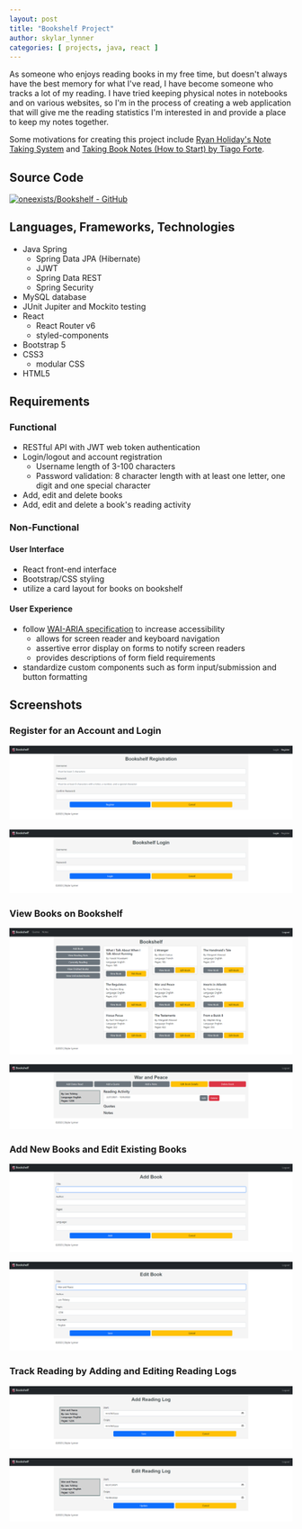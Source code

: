 ```yaml
---
layout: post
title: "Bookshelf Project"
author: skylar_lynner
categories: [ projects, java, react ]
---
```


As someone who enjoys reading books in my free time, but doesn't always have 
the best memory for what I've read, I have become someone who tracks a lot of
my reading. I have tried keeping physical notes in notebooks and on various 
websites, so I'm in the process of creating a web application that will give 
me the reading statistics I'm interested in and provide a place to keep my 
notes together.

Some motivations for creating this project include 
[Ryan Holiday's Note Taking System](https://ryanholiday.medium.com/this-simple-note-taking-method-will-help-you-read-more-and-remember-what-youve-read-2cdf8010801)
and [Taking Book Notes (How to Start) by Tiago Forte](https://www.youtube.com/watch?v=fES9ZrLXY9s).

## Source Code

[![oneexists/Bookshelf - GitHub](https://gh-card.dev/repos/oneexists/Bookshelf.svg)](https://github.com/oneexists/Bookshelf)

## Languages, Frameworks, Technologies

- Java Spring
    - Spring Data JPA (Hibernate)
    - JJWT
    - Spring Data REST
    - Spring Security
- MySQL database
- JUnit Jupiter and Mockito testing
- React
    - React Router v6
    - styled-components
- Bootstrap 5
- CSS3
    - modular CSS
- HTML5

## Requirements

### Functional

- RESTful API with JWT web token authentication
- Login/logout and account registration
    - Username length of 3-100 characters
    - Password validation: 8 character length with at least one letter, one digit
      and one special character
- Add, edit and delete books
- Add, edit and delete a book's reading activity

### Non-Functional

#### User Interface

- React front-end interface
- Bootstrap/CSS styling
- utilize a card layout for books on bookshelf

#### User Experience

- follow [WAI-ARIA specification](https://developer.mozilla.org/en-US/docs/Learn/Accessibility/WAI-ARIA_basics)
    to increase accessibility
    - allows for screen reader and keyboard navigation
    - assertive error display on forms to notify screen readers
    - provides descriptions of form field requirements
- standardize custom components such as form input/submission and button
    formatting

## Screenshots

### Register for an Account and Login

![Registration](../assets/images/bookshelf-screenshots/registration.png)

![Login](../assets/images/bookshelf-screenshots/login.png)

### View Books on Bookshelf

![Bookshelf](../assets/images/bookshelf-screenshots/bookshelf.png)

![View Book](../assets/images/bookshelf-screenshots/view-book.png)

### Add New Books and Edit Existing Books

![Add Book](../assets/images/bookshelf-screenshots/add-book.png)

![Edit Book](../assets/images/bookshelf-screenshots/edit-book.png)

### Track Reading by Adding and Editing Reading Logs

![Add Reading Activity](../assets/images/bookshelf-screenshots/add-reading-log.png)

![Edit Reading Activity](../assets/images/bookshelf-screenshots/edit-reading-log.png)
